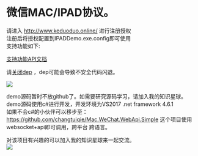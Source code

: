 # 微信MAC/IPAD协议。
 请进入  http://www.keduoduo.online/ 进行注册授权<br/>
 注册后将授权配置到IPADDemo.exe.config即可使用<br/>
 支持功能如下:<br/>

<a target="_blank" href="https://github.com/changtuiqie/Mac.WeChat/blob/master/API.txt" title="支持功能API文档">支持功能API文档</a><br/>

请<a target="_blank" href="https://jingyan.baidu.com/article/335530daab956419cb41c38a.html">关闭dep</a> ，dep可能会导致不安全代码闪退。

![](https://github.com/changtuiqie/Mac.WeChat/blob/master/demo.gif) <br/>

demo源码暂时不放github了。如需要研究源码学习，请加入我的知识星球。<br/>
demo源码使用c#进行开发，开发环境为VS2017 .net framework 4.6.1
<br/>
如果不会c#的小伙伴可以移步至：
https://github.com/changtuiqie/Mac.WeChat.WebApi.Simple
这个项目使用websocket+api即可调用，跨平台 跨语言。

对该项目有兴趣的可以加入我的知识星球来一起交流。<br/>
![](https://github.com/changtuiqie/Mac.WeChat.WebApi.Simple/blob/master/zsxq.jpg) <br/>